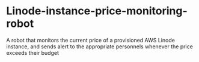 # Linode-instance-price-monitoring-robot
A robot that monitors the current price of a provisioned AWS Linode instance, and sends alert to the appropriate personnels whenever the price exceeds their budget 
